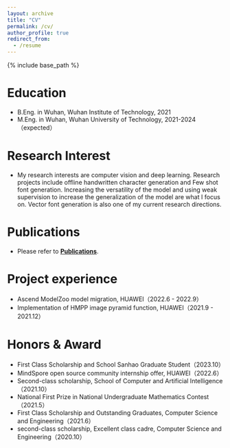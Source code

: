 ```yaml
---
layout: archive
title: "CV"
permalink: /cv/
author_profile: true
redirect_from:
  - /resume
---
```


{% include base_path %}



Education
======
* B.Eng. in Wuhan, Wuhan Institute of Technology, 2021
* M.Eng. in Wuhan, Wuhan University of Technology, 2021-2024（expected）


Research Interest
======
* My research interests are computer vision and deep learning. Research projects include offline handwritten character generation and Few shot font generation. Increasing the versatility of the model and using weak supervision to increase the generalization of the model are what I focus on. Vector font generation is also one of my current research directions.

Publications
======
* Please refer to **[Publications](/publications)**.

Project experience
======
* Ascend ModelZoo model migration, HUAWEI（2022.6 - 2022.9）
* Implementation of HMPP image pyramid function, HUAWEI（2021.9 - 2021.12）

Honors & Award
======
* First Class Scholarship and School Sanhao Graduate Student（2023.10）
* MindSpore open source community internship offer, HUAWEI（2022.6）
* Second-class scholarship, School of Computer and Artificial Intelligence（2021.10）
* National First Prize in National Undergraduate Mathematics Contest（2021.5）
* First Class Scholarship and Outstanding Graduates, Computer Science and Engineering（2021.6）
* second-class scholarship, Excellent class cadre, Computer Science and Engineering（2020.10）


<!--


Work experience
======
* Summer 2015: Research Assistant
  * Github University
  * Duties included: Tagging issues
  * Supervisor: Professor Git

* Fall 2015: Research Assistant
  * Github University
  * Duties included: Merging pull requests
  * Supervisor: Professor Hub
  
Skills
======
* Skill 1
* Skill 2
  * Sub-skill 2.1
  * Sub-skill 2.2
  * Sub-skill 2.3
* Skill 3

Publications
======
  <ul>{% for post in site.publications %}
    {% include archive-single-cv.html %}
  {% endfor %}</ul>
  
Talks
======
  <ul>{% for post in site.talks %}
    {% include archive-single-talk-cv.html %}
  {% endfor %}</ul>
  
Teaching
======
  <ul>{% for post in site.teaching %}
    {% include archive-single-cv.html %}
  {% endfor %}</ul>
  
Service and leadership
======
* Currently signed in to 43 different slack teams


-->
